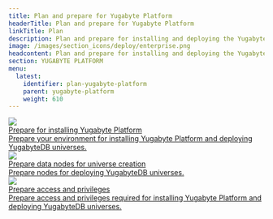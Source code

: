```yaml
---
title: Plan and prepare for Yugabyte Platform
headerTitle: Plan and prepare for Yugabyte Platform
linkTitle: Plan
description: Plan and prepare for installing and deploying the Yugabyte Platform
image: /images/section_icons/deploy/enterprise.png
headcontent: Plan and prepare for installing and deploying the Yugabyte Platform.
section: YUGABYTE PLATFORM
menu:
  latest:
    identifier: plan-yugabyte-platform
    parent: yugabyte-platform
    weight: 610
---
```


<div class="row">

  <div class="col-12 col-md-6 col-lg-12 col-xl-6">
    <a class="section-link icon-offset" href="system-reqs-yp/">
      <div class="head">
        <img class="icon" src="/images/section_icons/deploy/enterprise.png" aria-hidden="true" />
        <div class="title">Prepare for installing Yugabyte Platform</div>
      </div>
      <div class="body">
        Prepare your environment for installing Yugabyte Platform and deploying YugabyteDB universes.
      </div>
    </a>
  </div>

  <div class="col-12 col-md-6 col-lg-12 col-xl-6">
    <a class="section-link icon-offset" href="data-nodes/">
      <div class="head">
        <img class="icon" src="/images/section_icons/deploy/enterprise.png" aria-hidden="true" />
        <div class="title">Prepare data nodes for universe creation</div>
      </div>
      <div class="body">
        Prepare nodes for deploying YugabyteDB universes.
      </div>
  </a>

  <div class="col-12 col-md-6 col-lg-12 col-xl-6">
    <a class="section-link icon-offset" href="access-privileges/">
      <div class="head">
        <img class="icon" src="/images/section_icons/deploy/enterprise.png" aria-hidden="true" />
        <div class="title">Prepare access and privileges</div>
      </div>
      <div class="body">
        Prepare access and privileges required for installing Yugabyte Platform and deploying YugabyteDB universes.
      </div>
  </a>

</div>
